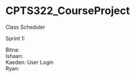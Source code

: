 # CPTS322_CourseProject
Class Scheduler

Sprint 1:  
  
Bitna:  
Ishaan:  
Kaeden: User Login  
Ryan:  
